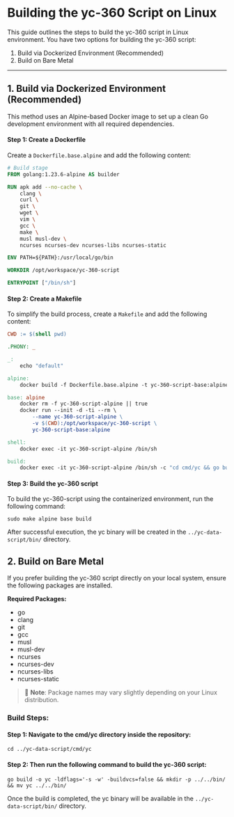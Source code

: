 ﻿# Building the yc-360 Script on Linux

This guide outlines the steps to build the yc-360 script in Linux environment. You have two options for building the yc-360 script:

1) Build via Dockerized Environment (Recommended)  
2) Build on Bare Metal
---
## 1. Build via Dockerized Environment (Recommended)

This method uses an Alpine-based Docker image to set up a clean Go development environment with all required dependencies.

#### Step 1: Create a Dockerfile

Create a `Dockerfile.base.alpine` and add the following content:

```dockerfile
# Build stage
FROM golang:1.23.6-alpine AS builder

RUN apk add --no-cache \
    clang \
    curl \
    git \
    wget \
    vim \
    gcc \
    make \
    musl musl-dev \
    ncurses ncurses-dev ncurses-libs ncurses-static

ENV PATH=${PATH}:/usr/local/go/bin

WORKDIR /opt/workspace/yc-360-script

ENTRYPOINT ["/bin/sh"]
```
#### Step 2: Create a Makefile
To simplify the build process, create a `Makefile` and add the following content:

```makefile
CWD := $(shell pwd)

.PHONY: _

_: 
	echo "default"

alpine:
	docker build -f Dockerfile.base.alpine -t yc-360-script-base:alpine .

base: alpine
	docker rm -f yc-360-script-alpine || true
	docker run --init -d -ti --rm \
		--name yc-360-script-alpine \
		-v $(CWD):/opt/workspace/yc-360-script \
		yc-360-script-base:alpine

shell:
	docker exec -it yc-360-script-alpine /bin/sh

build:
	docker exec -it yc-360-script-alpine /bin/sh -c "cd cmd/yc && go build -o yc -ldflags='-s -w' -buildvcs=false && mkdir -p ../../bin/ && mv yc ../../bin/"
```
#### Step 3: Build the yc-360 script
To build the yc-360-script using the containerized environment, run the following command:
```
sudo make alpine base build
```
After successful execution, the yc binary will be created in the `../yc-data-script/bin/` directory.


## 2. Build on Bare Metal

If you prefer building the yc-360 script directly on your local system, ensure the following packages are installed.

**Required Packages:**
- go
- clang
- git
- gcc
- musl
- musl-dev
- ncurses
- ncurses-dev
- ncurses-libs
- ncurses-static

> 📌 **Note**: Package names may vary slightly depending on your Linux distribution.

### Build Steps:
#### Step 1:  Navigate to the cmd/yc directory inside the repository:
```
cd ../yc-data-script/cmd/yc
```
#### Step 2: Then run the following command to build the yc-360 script:
```
go build -o yc -ldflags='-s -w' -buildvcs=false && mkdir -p ../../bin/ && mv yc ../../bin/
```
Once the build is completed, the yc binary will be available in the `../yc-data-script/bin/` directory.
